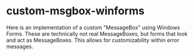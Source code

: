 # custom-msgbox-winforms
Here is an implementation of a custom "MessageBox" using Windows Forms. These are technically not real MessageBoxes, but forms that look and act as MessageBoxes. This allows for customizability within error messages.
